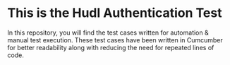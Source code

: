 # This is the Hudl Authentication Test

In this repository, you will find the test cases written for automation & manual test execution.
These test cases have been written in Cumcumber for better readability along with reducing the need for repeated lines of code. 

